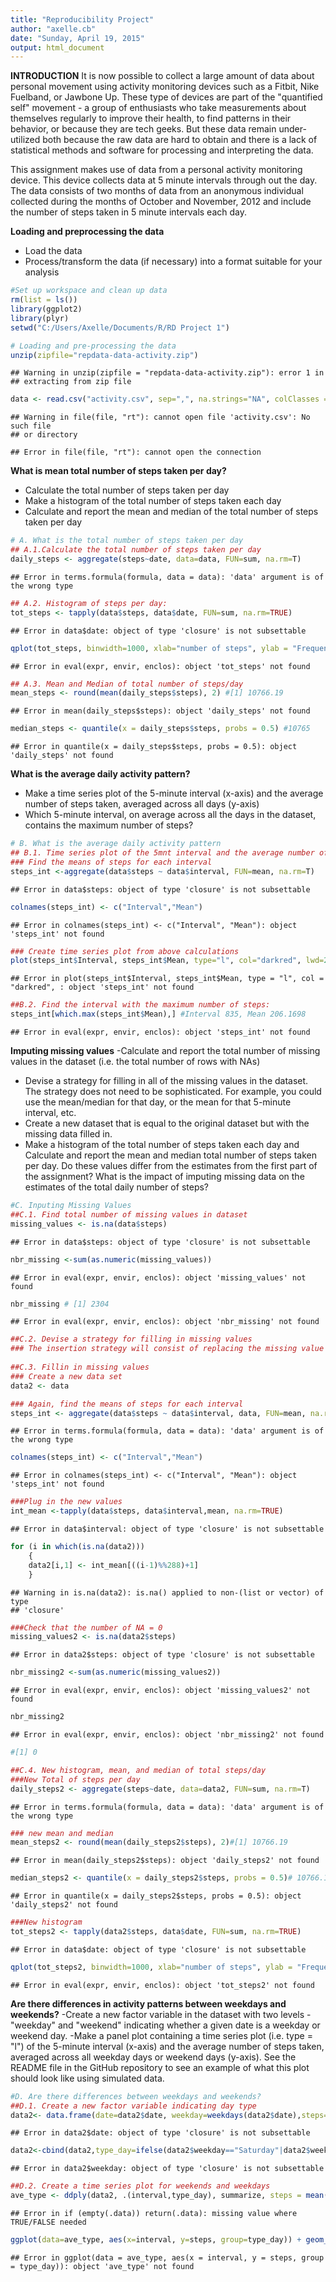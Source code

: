 ```yaml
---
title: "Reproducibility Project"
author: "axelle.cb"
date: "Sunday, April 19, 2015"
output: html_document
---
```

**INTRODUCTION**
It is now possible to collect a large amount of data about personal movement using activity monitoring devices such as a Fitbit, Nike Fuelband, or Jawbone Up. These type of devices are part of the "quantified self" movement - a group of enthusiasts who take measurements about themselves regularly to improve their health, to find patterns in their behavior, or because they are tech geeks. But these data remain under-utilized both because the raw data are hard to obtain and there is a lack of statistical methods and software for processing and interpreting the data.

This assignment makes use of data from a personal activity monitoring device. This device collects data at 5 minute intervals through out the day. The data consists of two months of data from an anonymous individual collected during the months of October and November, 2012 and include the number of steps taken in 5 minute intervals each day.

**Loading and preprocessing the data**
 - Load the data 
 - Process/transform the data (if necessary) into a format suitable for your analysis

```r
#Set up workspace and clean up data 
rm(list = ls())
library(ggplot2)
library(plyr)
setwd("C:/Users/Axelle/Documents/R/RD Project 1")

# Loading and pre-processing the data
unzip(zipfile="repdata-data-activity.zip")
```

```
## Warning in unzip(zipfile = "repdata-data-activity.zip"): error 1 in
## extracting from zip file
```

```r
data <- read.csv("activity.csv", sep=",", na.strings="NA", colClasses =c("numeric","Date","numeric"))
```

```
## Warning in file(file, "rt"): cannot open file 'activity.csv': No such file
## or directory
```

```
## Error in file(file, "rt"): cannot open the connection
```

**What is mean total number of steps taken per day?**
- Calculate the total number of steps taken per day
- Make a histogram of the total number of steps taken each day
- Calculate and report the mean and median of the total number of steps taken per day

```r
# A. What is the total number of steps taken per day
## A.1.Calculate the total number of steps taken per day
daily_steps <- aggregate(steps~date, data=data, FUN=sum, na.rm=T)
```

```
## Error in terms.formula(formula, data = data): 'data' argument is of the wrong type
```

```r
## A.2. Histogram of steps per day:
tot_steps <- tapply(data$steps, data$date, FUN=sum, na.rm=TRUE)
```

```
## Error in data$date: object of type 'closure' is not subsettable
```

```r
qplot(tot_steps, binwidth=1000, xlab="number of steps", ylab = "Frequency", main="Total number of daily steps",col="hotpink4")+ theme(legend.position="none")
```

```
## Error in eval(expr, envir, enclos): object 'tot_steps' not found
```

```r
## A.3. Mean and Median of total number of steps/day
mean_steps <- round(mean(daily_steps$steps), 2) #[1] 10766.19
```

```
## Error in mean(daily_steps$steps): object 'daily_steps' not found
```

```r
median_steps <- quantile(x = daily_steps$steps, probs = 0.5) #10765 
```

```
## Error in quantile(x = daily_steps$steps, probs = 0.5): object 'daily_steps' not found
```

**What is the average daily activity pattern?**
- Make a time series plot of the 5-minute interval (x-axis) and the average number of steps taken, averaged across all days (y-axis)
- Which 5-minute interval, on average across all the days in the dataset, contains the maximum number of steps?

```r
# B. What is the average daily activity pattern
## B.1. Time series plot of the 5mnt interval and the average number of steps taken, averaged accross all days
### Find the means of steps for each interval
steps_int <-aggregate(data$steps ~ data$interval, FUN=mean, na.rm=T)
```

```
## Error in data$steps: object of type 'closure' is not subsettable
```

```r
colnames(steps_int) <- c("Interval","Mean")
```

```
## Error in colnames(steps_int) <- c("Interval", "Mean"): object 'steps_int' not found
```

```r
### Create time series plot from above calculations
plot(steps_int$Interval, steps_int$Mean, type="l", col="darkred", lwd=2, xlab="time interval", ylab="average number of steps", main="Time Series Plot")
```

```
## Error in plot(steps_int$Interval, steps_int$Mean, type = "l", col = "darkred", : object 'steps_int' not found
```

```r
##B.2. Find the interval with the maximum number of steps:
steps_int[which.max(steps_int$Mean),] #Interval 835, Mean 206.1698
```

```
## Error in eval(expr, envir, enclos): object 'steps_int' not found
```

**Imputing missing values**
-Calculate and report the total number of missing values in the dataset (i.e. the total number of rows with NAs)
- Devise a strategy for filling in all of the missing values in the dataset. The strategy does not need to be sophisticated. For example, you could use the mean/median for that day, or the mean for that 5-minute interval, etc.
- Create a new dataset that is equal to the original dataset but with the missing data filled in.
- Make a histogram of the total number of steps taken each day and Calculate and report the mean and median total number of steps taken per day. Do these values differ from the estimates from the first part of the assignment? What is the impact of imputing missing data on the estimates of the total daily number of steps?

```r
#C. Inputing Missing Values
##C.1. Find total number of missing values in dataset
missing_values <- is.na(data$steps)
```

```
## Error in data$steps: object of type 'closure' is not subsettable
```

```r
nbr_missing <-sum(as.numeric(missing_values))
```

```
## Error in eval(expr, envir, enclos): object 'missing_values' not found
```

```r
nbr_missing # [1] 2304
```

```
## Error in eval(expr, envir, enclos): object 'nbr_missing' not found
```

```r
##C.2. Devise a strategy for filling in missing values
### The insertion strategy will consist of replacing the missing value by the mean value of steps for its interval
     
##C.3. Fillin in missing values
### Create a new data set
data2 <- data 

### Again, find the means of steps for each interval
steps_int <- aggregate(data$steps ~ data$interval, data, FUN=mean, na.rm=T)
```

```
## Error in terms.formula(formula, data = data): 'data' argument is of the wrong type
```

```r
colnames(steps_int) <- c("Interval","Mean")
```

```
## Error in colnames(steps_int) <- c("Interval", "Mean"): object 'steps_int' not found
```

```r
###Plug in the new values
int_mean <-tapply(data$steps, data$interval,mean, na.rm=TRUE)
```

```
## Error in data$interval: object of type 'closure' is not subsettable
```

```r
for (i in which(is.na(data2)))
    {
    data2[i,1] <- int_mean[((i-1)%%288)+1]
    }
```

```
## Warning in is.na(data2): is.na() applied to non-(list or vector) of type
## 'closure'
```

```r
###Check that the number of NA = 0
missing_values2 <- is.na(data2$steps)
```

```
## Error in data2$steps: object of type 'closure' is not subsettable
```

```r
nbr_missing2 <-sum(as.numeric(missing_values2))
```

```
## Error in eval(expr, envir, enclos): object 'missing_values2' not found
```

```r
nbr_missing2
```

```
## Error in eval(expr, envir, enclos): object 'nbr_missing2' not found
```

```r
#[1] 0

##C.4. New histogram, mean, and median of total steps/day
###New Total of steps per day
daily_steps2 <- aggregate(steps~date, data=data2, FUN=sum, na.rm=T)
```

```
## Error in terms.formula(formula, data = data): 'data' argument is of the wrong type
```

```r
### new mean and median
mean_steps2 <- round(mean(daily_steps2$steps), 2)#[1] 10766.19
```

```
## Error in mean(daily_steps2$steps): object 'daily_steps2' not found
```

```r
median_steps2 <- quantile(x = daily_steps2$steps, probs = 0.5)# 10766.19 
```

```
## Error in quantile(x = daily_steps2$steps, probs = 0.5): object 'daily_steps2' not found
```

```r
###New histogram 
tot_steps2 <- tapply(data2$steps, data$date, FUN=sum, na.rm=TRUE)
```

```
## Error in data$date: object of type 'closure' is not subsettable
```

```r
qplot(tot_steps2, binwidth=1000, xlab="number of steps", ylab = "Frequency", main="Total number of daily steps, w/o NAs",col="hotpink4")+ theme(legend.position="none")
```

```
## Error in eval(expr, envir, enclos): object 'tot_steps2' not found
```

**Are there differences in activity patterns between weekdays and weekends?**
-Create a new factor variable in the dataset with two levels - "weekday" and "weekend" indicating whether a given date is a weekday or weekend day.
-Make a panel plot containing a time series plot (i.e. type = "l") of the 5-minute interval (x-axis) and the average number of steps taken, averaged across all weekday days or weekend days (y-axis). See the README file in the GitHub repository to see an example of what this plot should look like using simulated data.

```r
#D. Are there differences between weekdays and weekends?
##D.1. Create a new factor variable indicating day type
data2<- data.frame(date=data2$date, weekday=weekdays(data2$date),steps=data2$steps, interval=data2$interval)
```

```
## Error in data2$date: object of type 'closure' is not subsettable
```

```r
data2<-cbind(data2,type_day=ifelse(data2$weekday=="Saturday"|data2$weekday=="Sunday","WE","WD"))
```

```
## Error in data2$weekday: object of type 'closure' is not subsettable
```

```r
##D.2. Create a time series plot for weekends and weekdays
ave_type <- ddply(data2, .(interval,type_day), summarize, steps = mean(steps, na.rm=TRUE))
```

```
## Error in if (empty(.data)) return(.data): missing value where TRUE/FALSE needed
```

```r
ggplot(data=ave_type, aes(x=interval, y=steps, group=type_day)) + geom_line(aes(color=type_day))+ facet_wrap(~ type_day, nrow=2)
```

```
## Error in ggplot(data = ave_type, aes(x = interval, y = steps, group = type_day)): object 'ave_type' not found
```



